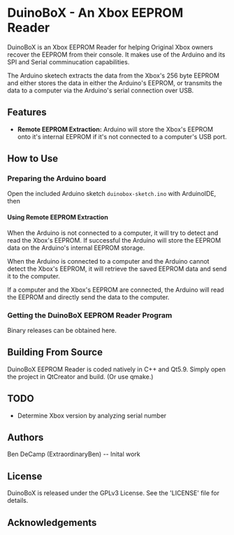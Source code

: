 # DuinoBoX - An Xbox EEPROM Reader
DuinoBoX is an Xbox EEPROM Reader for helping Original Xbox owners recover the EEPROM from their console. It makes use of the Arduino and its SPI and Serial comminucation capabilities. 

The Arduino sketech extracts the data from the Xbox's 256 byte EEPROM and either stores the data in either the Arduino's EEPROM, or transmits the data to a computer via the Arduino's serial connection over USB.

## Features
* **Remote EEPROM Extraction:** Arduino will store the Xbox's EEPROM onto it's internal EEPROM if it's not connected to a computer's USB port.


## How to Use

### Preparing the Arduino board
Open the included Arduino sketch `duinobox-sketch.ino` with ArduinoIDE, then 

#### Using Remote EEPROM Extraction
When the Arduino is not connected to a computer, it will try to detect and read the Xbox's EEPROM. If successful the Arduino will store the EEPROM data on the Arduino's internal EEPROM storage.

When the Arduino is connected to a computer and the Arduino cannot detect the Xbox's EEPROM, it will retrieve the saved EEPROM data  and send it to the computer.

If a computer and the Xbox's EEPROM are connected, the Arduino will read the EEPROM and directly send the data to the computer.


### Getting the DuinoBoX EEPROM Reader Program
Binary releases can be obtained here.


## Building From Source
DuinoBoX EEPROM Reader is coded natively in C++ and Qt5.9. Simply open the project in QtCreator and build. (Or use qmake.)

## TODO
* Determine Xbox version by analyzing serial number

## Authors
Ben DeCamp (ExtraordinaryBen) -- Inital work

## License
DuinoBoX is released under the GPLv3 License. See the 'LICENSE' file for details.

## Acknowledgements



